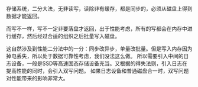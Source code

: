 存储系统，二分大法，无非读写，读除非有缓存，都是同步的，必须从磁盘上得到数据才能返回。

而写不一样，写不一定非要落盘才返回，出于性能考虑，所有的写都会在内存中进行缓存，然后经过合适的组织之后批量写入磁盘。

这自然涉及到性能二分法中的一分：同步改异步，单量改批量。但是写入内存因为掉电丢失，所以处于数据可靠性考虑，我们没法这么做。
所以需要引入中间的日志设备，一般是SSD等高速固态存储设备充当。又根据的得失法则，引入日志在提高性能的同时，会引入双写问题。
如果日志设备和普通磁盘合一时，双写问题对性能带来的影响非常大。
